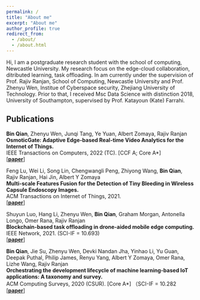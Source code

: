 ```yaml
---
permalink: /
title: "About me"
excerpt: "About me"
author_profile: true
redirect_from: 
  - /about/
  - /about.html
---
```


Hi, I am a postgraduate research student with the school of computing, Newcastle University.
My research focus on the edge-cloud collaboration, ditributed learning, task offloading. 
In am currently under the supervision of Prof. Rajiv Ranjan, School of Computing, Newcastle University and Prof. Zhenyu Wen, Institue of Cyberspace security, Zhejiang University of Technology.
Prior to that, I received Msc Data Science with distinction 2018, University of Southampton, supervised by Prof. Katayoun (Kate) Farrahi.

## Publications

**Bin Qian**, Zhenyu Wen, Junqi Tang, Ye Yuan, Albert Zomaya, Rajiv Ranjan\
**OsmoticGate: Adaptive Edge-based Real-time Video Analytics for the Internet of Things.**\
IEEE Transactions on Computers, 2022 (TC). [CCF A; Core A*]\
[[**paper**](https://ieeexplore.ieee.org/stamp/stamp.jsp?arnumber=9839465)] 


Feng Lu, Wei Li, Song Lin, Chengwangli Peng, Zhiyong Wang, **Bin Qian**, Rajiv Ranjan, Hai Jin, Albert Y Zomaya\
**Multi-scale Features Fusion for the Detection of Tiny Bleeding in Wireless Capsule Endoscopy Images.**\
ACM Transactions on Internet of Things, 2021.  
[[**paper**](https://dl.acm.org/doi/pdf/10.1145/3477540)] 

Shuyun Luo, Hang Li, Zhenyu Wen, **Bin Qian**, Graham Morgan, Antonella Longo, Omer Rana, Rajiv Ranjan\
**Blockchain-based task offloading in drone-aided mobile edge computing.**\
IEEE Network, 2021. (SCI-IF = 10.693)\
[[**paper**](https://ieeexplore.ieee.org/stamp/stamp.jsp?arnumber=9355039)] 


**Bin Qian**, Jie Su, Zhenyu Wen, Devki Nandan Jha, Yinhao Li, Yu Guan, Deepak Puthal, Philip James, Renyu Yang, Albert Y Zomaya, Omer Rana, Lizhe Wang, Rajiv Ranjan\
**Orchestrating the development lifecycle of machine learning-based IoT applications: A taxonomy and survey.**\
ACM Computing Surveys, 2020 (CSUR). [Core A*] （SCI-IF = 10.282\
[[**paper**](https://dl.acm.org/doi/pdf/10.1145/3398020)] 